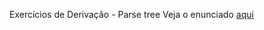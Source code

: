 Exercícios de Derivação - Parse tree
Veja o enunciado [aqui](https://github.com/exd02/RSyntaxTree-parse-tree-atv/blob/main/2.3.%20Deriva%C3%A7%C3%A3o%20-%20Parse%20tree_nn.pdf)
